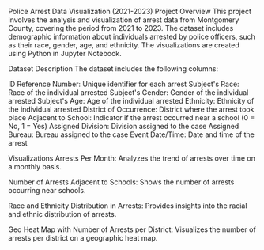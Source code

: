 Police Arrest Data Visualization (2021-2023)
Project Overview
This project involves the analysis and visualization of arrest data from Montgomery County, covering the period from 2021 to 2023. The dataset includes demographic information about individuals arrested by police officers, such as their race, gender, age, and ethnicity. The visualizations are created using Python in Jupyter Notebook.

Dataset Description
The dataset includes the following columns:

ID Reference Number: Unique identifier for each arrest
Subject's Race: Race of the individual arrested
Subject's Gender: Gender of the individual arrested
Subject's Age: Age of the individual arrested
Ethnicity: Ethnicity of the individual arrested
District of Occurrence: District where the arrest took place
Adjacent to School: Indicator if the arrest occurred near a school (0 = No, 1 = Yes)
Assigned Division: Division assigned to the case
Assigned Bureau: Bureau assigned to the case
Event Date/Time: Date and time of the arrest

Visualizations
Arrests Per Month:
Analyzes the trend of arrests over time on a monthly basis.

Number of Arrests Adjacent to Schools:
Shows the number of arrests occurring near schools.

Race and Ethnicity Distribution in Arrests:
Provides insights into the racial and ethnic distribution of arrests.

Geo Heat Map with Number of Arrests per District:
Visualizes the number of arrests per district on a geographic heat map.